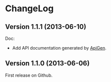 ChangeLog
=========

## Version 1.1.1 (2013-06-10)

Doc:

  - Add API documentation generated by [ApiGen](http://apigen.org/).

## Version 1.1.0 (2013-06-06)

First release on Github.
